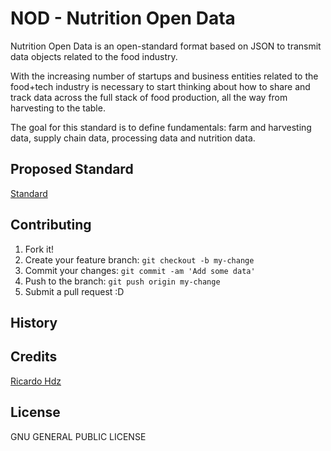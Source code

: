 # NOD - Nutrition Open Data
Nutrition Open Data is an open-standard format based on JSON to transmit data objects related to the food industry.

With the increasing number of startups and business entities related to the food+tech industry is necessary to start thinking about how to share and track data across the full stack of food production, all the way from harvesting to the table.

The goal for this standard is to define fundamentals: farm and harvesting data, supply chain data, processing data and nutrition data.

## Proposed Standard

[Standard](specification/standard.json)

## Contributing

1. Fork it!
2. Create your feature branch: `git checkout -b my-change`
3. Commit your changes: `git commit -am 'Add some data'`
4. Push to the branch: `git push origin my-change`
5. Submit a pull request :D

## History

## Credits

[Ricardo Hdz](https://github.com/ricardo-hdz)

## License

GNU GENERAL PUBLIC LICENSE
